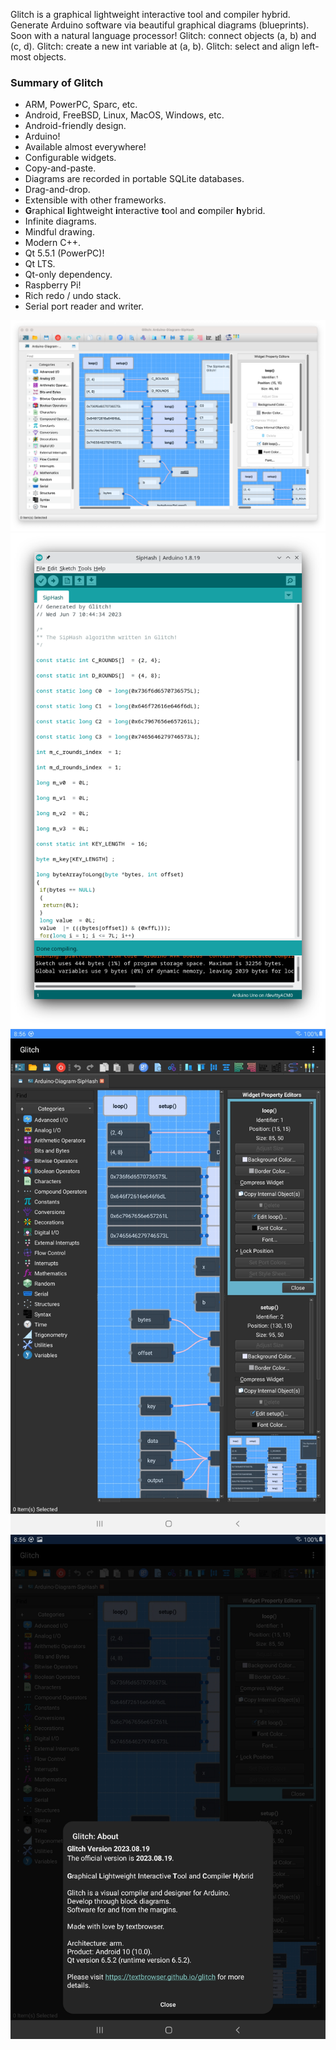 Glitch is a graphical lightweight interactive tool and compiler hybrid.
Generate Arduino software via beautiful graphical diagrams (blueprints).
Soon with a natural language processor! Glitch: connect objects (a, b)
and (c, d). Glitch: create a new int variable at (a, b). Glitch: select and
align left-most objects.

<h3><b>Summary of Glitch</b></h3>

<ul>
<li>ARM, PowerPC, Sparc, etc.</li>
<li>Android, FreeBSD, Linux, MacOS, Windows, etc.</li>
<li>Android-friendly design.</li>
<li>Arduino!</li>
<li>Available almost everywhere!</li>
<li>Configurable widgets.</li>
<li>Copy-and-paste.</li>
<li>Diagrams are recorded in portable SQLite databases.</li>
<li>Drag-and-drop.</li>
<li>Extensible with other frameworks.</li>
<li><b>G</b>raphical <b>l</b>ightweight <b>i</b>nteractive <b>t</b>ool and <b>c</b>ompiler <b>h</b>ybrid.</li>
<li>Infinite diagrams.</li>
<li>Mindful drawing.</li>
<li>Modern C++.</li>
<li>Qt 5.5.1 (PowerPC)!</li>
<li>Qt LTS.</li>
<li>Qt-only dependency.</li>
<li>Raspberry Pi!</li>
<li>Rich redo / undo stack.</li>
<li>Serial port reader and writer.</li>
</ul>

![Glitch](https://github.com/textbrowser/glitch/blob/master/Images/glitch-1.png)
![Glitch](https://github.com/textbrowser/glitch/blob/master/Images/glitch-2.png)
![Glitch](https://github.com/textbrowser/glitch/blob/master/Images/glitch-3.png)
![Glitch](https://github.com/textbrowser/glitch/blob/master/Images/glitch-4.png)
